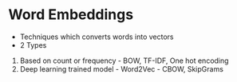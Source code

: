 # Word Embeddings

* Techniques which converts words into vectors
* 2 Types

1. Based on count or frequency - BOW, TF-IDF, One hot encoding
2. Deep learning trained model - Word2Vec - CBOW, SkipGrams
